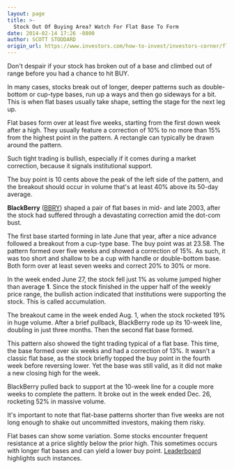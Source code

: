 ```yaml
---
layout: page
title: >-
  Stock Out Of Buying Area? Watch For Flat Base To Form
date: 2014-02-14 17:26 -0800
author: SCOTT STODDARD
origin_url: https://www.investors.com/how-to-invest/investors-corner/flat-bases-can-produce-powerful-breakouts/
---
```


Don't despair if your stock has broken out of a base and climbed out of range before you had a chance to hit BUY.

In many cases, stocks break out of longer, deeper patterns such as double-bottom or cup-type bases, run up a ways and then go sideways for a bit. This is when flat bases usually take shape, setting the stage for the next leg up.

Flat bases form over at least five weeks, starting from the first down week after a high. They usually feature a correction of 10% to no more than 15% from the highest point in the pattern. A rectangle can typically be drawn around the pattern.

Such tight trading is bullish, especially if it comes during a market correction, because it signals institutional support.

The buy point is 10 cents above the peak of the left side of the pattern, and the breakout should occur in volume that's at least 40% above its 50-day average.

**BlackBerry** ([BBRY](https://research.investors.com/quote.aspx?symbol=BBRY)) shaped a pair of flat bases in mid- and late 2003, after the stock had suffered through a devastating correction amid the dot-com bust.

The first base started forming in late June that year, after a nice advance followed a breakout from a cup-type base. The buy point was at 23.58. The pattern formed over five weeks and showed a correction of 15%. As such, it was too short and shallow to be a cup with handle or double-bottom base. Both form over at least seven weeks and correct 20% to 30% or more.

In the week ended June 27, the stock fell just 1% as volume jumped higher than average **1**. Since the stock finished in the upper half of the weekly price range, the bullish action indicated that institutions were supporting the stock. This is called accumulation.

The breakout came in the week ended Aug. 1, when the stock rocketed 19% in huge volume. After a brief pullback, BlackBerry rode up its 10-week line, doubling in just three months. Then the second flat base formed.

This pattern also showed the tight trading typical of a flat base. This time, the base formed over six weeks and had a correction of 13%. It wasn't a classic flat base, as the stock briefly topped the buy point in the fourth week before reversing lower. Yet the base was still valid, as it did not make a new closing high for the week.

BlackBerry pulled back to support at the 10-week line for a couple more weeks to complete the pattern. It broke out in the week ended Dec. 26, rocketing 52% in massive volume.

It's important to note that flat-base patterns shorter than five weeks are not long enough to shake out uncommitted investors, making them risky.

Flat bases can show some variation. Some stocks encounter frequent resistance at a price slightly below the prior high. This sometimes occurs with longer flat bases and can yield a lower buy point. [Leaderboard](http://leaderboard.investors.com/leaderboard/leaders/default.aspx) highlights such instances.
